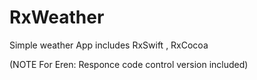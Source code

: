 # RxWeather
Simple weather App includes RxSwift , RxCocoa

(NOTE For Eren: Responce code control version included)
